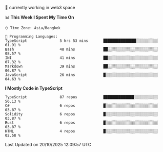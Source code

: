 🔭 currently working in web3 space

<!--START_SECTION:waka-->
📊 **This Week I Spent My Time On** 

```text
🕑︎ Time Zone: Asia/Bangkok

💬 Programming Languages: 
TypeScript               5 hrs 53 mins       ███████████████░░░░░░░░░░   61.91 % 
Bash                     48 mins             ██░░░░░░░░░░░░░░░░░░░░░░░   08.57 % 
INI                      41 mins             ██░░░░░░░░░░░░░░░░░░░░░░░   07.32 % 
Markdown                 39 mins             ██░░░░░░░░░░░░░░░░░░░░░░░   06.87 % 
JavaScript               26 mins             █░░░░░░░░░░░░░░░░░░░░░░░░   04.63 % 
```

**I Mostly Code in TypeScript** 

```text
TypeScript               87 repos            ██████████████░░░░░░░░░░░   56.13 % 
C#                       6 repos             █░░░░░░░░░░░░░░░░░░░░░░░░   03.87 % 
Solidity                 6 repos             █░░░░░░░░░░░░░░░░░░░░░░░░   03.87 % 
Rust                     6 repos             █░░░░░░░░░░░░░░░░░░░░░░░░   03.87 % 
HTML                     4 repos             █░░░░░░░░░░░░░░░░░░░░░░░░   02.58 % 
```




 Last Updated on 20/10/2025 12:09:57 UTC
<!--END_SECTION:waka-->
